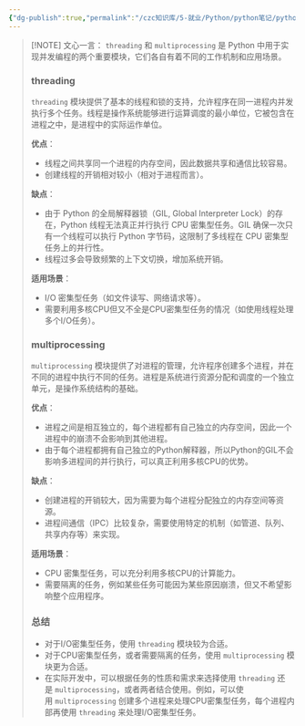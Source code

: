 ```yaml
---
{"dg-publish":true,"permalink":"/czc知识库/5-就业/Python/python笔记/python模块：threading 和 multiprocessing/","dgPassFrontmatter":true,"created":"2024-12-07T08:39:46.941+08:00","updated":"2024-12-08T12:19:23.711+08:00"}
---
```





> [!NOTE] 文心一言：
> `threading` 和 `multiprocessing` 是 Python 中用于实现并发编程的两个重要模块，它们各自有着不同的工作机制和应用场景。
> 
> ### threading
> 
> `threading` 模块提供了基本的线程和锁的支持，允许程序在同一进程内并发执行多个任务。线程是操作系统能够进行运算调度的最小单位，它被包含在进程之中，是进程中的实际运作单位。
> 
> **优点**：
> 
> - 线程之间共享同一个进程的内存空间，因此数据共享和通信比较容易。
> - 创建线程的开销相对较小（相对于进程而言）。
> 
> **缺点**：
> 
> - 由于 Python 的全局解释器锁（GIL, Global Interpreter Lock）的存在，Python 线程无法真正并行执行 CPU 密集型任务。GIL 确保一次只有一个线程可以执行 Python 字节码，这限制了多线程在 CPU 密集型任务上的并行性。
> - 线程过多会导致频繁的上下文切换，增加系统开销。
> 
> **适用场景**：
> 
> - I/O 密集型任务（如文件读写、网络请求等）。
> - 需要利用多核CPU但又不全是CPU密集型任务的情况（如使用线程处理多个I/O任务）。
> 
> ### multiprocessing
> 
> `multiprocessing` 模块提供了对进程的管理，允许程序创建多个进程，并在不同的进程中执行不同的任务。进程是系统进行资源分配和调度的一个独立单元，是操作系统结构的基础。
> 
> **优点**：
> 
> - 进程之间是相互独立的，每个进程都有自己独立的内存空间，因此一个进程中的崩溃不会影响到其他进程。
> - 由于每个进程都拥有自己独立的Python解释器，所以Python的GIL不会影响多进程间的并行执行，可以真正利用多核CPU的优势。
> 
> **缺点**：
> 
> - 创建进程的开销较大，因为需要为每个进程分配独立的内存空间等资源。
> - 进程间通信（IPC）比较复杂，需要使用特定的机制（如管道、队列、共享内存等）来实现。
> 
> **适用场景**：
> 
> - CPU 密集型任务，可以充分利用多核CPU的计算能力。
> - 需要隔离的任务，例如某些任务可能因为某些原因崩溃，但又不希望影响整个应用程序。
> 
> ### 总结
> 
> - 对于I/O密集型任务，使用 `threading` 模块较为合适。
> - 对于CPU密集型任务，或者需要隔离的任务，使用 `multiprocessing` 模块更为合适。
> - 在实际开发中，可以根据任务的性质和需求来选择使用 `threading` 还是 `multiprocessing`，或者两者结合使用。例如，可以使用 `multiprocessing` 创建多个进程来处理CPU密集型任务，每个进程内部再使用 `threading` 来处理I/O密集型任务。